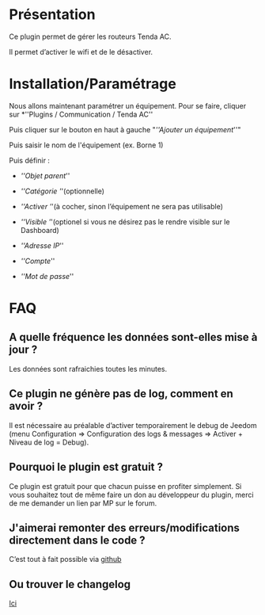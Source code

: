 Présentation
============

Ce plugin permet de gérer les routeurs Tenda AC.

Il permet d’activer le wifi et de le désactiver.

Installation/Paramétrage
========================

Nous allons maintenant paramétrer un équipement. Pour se faire, cliquer sur *''Plugins / Communication / Tenda AC''

Puis cliquer sur le bouton en haut à gauche "*''Ajouter un équipement*''"

Puis saisir le nom de l'équipement (ex. Borne 1)

Puis définir :

-   *''Objet parent*''

-   *''Catégorie '*'(optionnelle)

-   *''Activer '*'(à cocher, sinon l’équipement ne sera pas utilisable)

-   *''Visible '*'(optionel si vous ne désirez pas le rendre visible sur le Dashboard)

-   *''Adresse IP*''

-   *''Compte*''

-   *''Mot de passe*''

FAQ
===

A quelle fréquence les données sont-elles mise à jour ?
-------------------------------------------------------

Les données sont rafraichies toutes les minutes.

Ce plugin ne génère pas de log, comment en avoir ?
--------------------------------------------------
Il est nécessaire au préalable d’activer temporairement le debug de Jeedom (menu Configuration ⇒ Configuration des logs & messages ⇒ Activer + Niveau de log = Debug).

Pourquoi le plugin est gratuit ?
--------------------------------

Ce plugin est gratuit pour que chacun puisse en profiter simplement. Si vous souhaitez tout de même faire un don au développeur du plugin, merci de me demander un lien par MP sur le forum.

J'aimerai remonter des erreurs/modifications directement dans le code ?
-----------------------------------------------------------------------
C’est tout à fait possible via
[github](https://github.com/Flobul/plugin-tendaac/)

Ou trouver le changelog
-----------------------
[Ici](https://github.com/Flobul/plugin-tendaac/)

